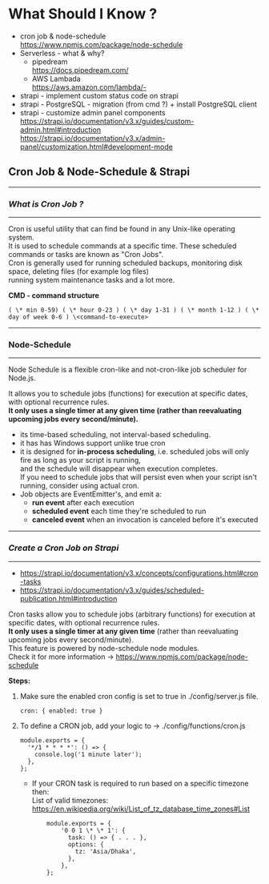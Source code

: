 # What Should I Know ?

- cron job & node-schedule  
  https://www.npmjs.com/package/node-schedule
- Serverless - what & why?
  - pipedream  
     https://docs.pipedream.com/
  - AWS Lambada  
    https://aws.amazon.com/lambda/-
- strapi - implement custom status code on strapi
- strapi - PostgreSQL - migration (from cmd ?) + install PostgreSQL client
- strapi - customize admin panel components  
   https://strapi.io/documentation/v3.x/guides/custom-admin.html#introduction  
   https://strapi.io/documentation/v3.x/admin-panel/customization.html#development-mode

## Cron Job & Node-Schedule & Strapi

<hr/>

### **_What is Cron Job ?_**

<hr/>

Cron is useful utility that can find be found in any Unix-like operating system.  
It is used to schedule commands at a specific time. These scheduled commands or tasks are known as "Cron Jobs".  
Cron is generally used for running scheduled backups, monitoring disk space, deleting files (for example log files)  
running system maintenance tasks and a lot more.

**CMD - command structure**

```
( \* min 0-59) ( \* hour 0-23 ) ( \* day 1-31 ) ( \* month 1-12 ) ( \* day of week 0-6 ) \<command-to-execute>
```

<hr/>

### **Node-Schedule**

<hr/>
Node Schedule is a flexible cron-like and not-cron-like job scheduler for Node.js.     
  
It allows you to schedule jobs (functions) for execution at specific dates, with optional recurrence rules.     
**It only uses a single timer at any given time (rather than reevaluating upcoming jobs every second/minute).**  
- its time-based scheduling, not interval-based scheduling.
- it has has Windows support unlike true cron 
- it is designed for **in-process scheduling**, i.e. scheduled jobs will only fire as long as your script is running,   
and the schedule will disappear when execution completes.   
If you need to schedule jobs that will persist even when your script isn't running, consider using actual cron.
- Job objects are EventEmitter's, and emit a:
  - **run event** after each execution
  - **scheduled event** each time they're scheduled to run
  - **canceled event** when an invocation is canceled before it's executed

<hr/>

### **_Create a Cron Job on Strapi_**

<hr/>

- https://strapi.io/documentation/v3.x/concepts/configurations.html#cron-tasks
- https://strapi.io/documentation/v3.x/guides/scheduled-publication.html#introduction

Cron tasks allow you to schedule jobs (arbitrary functions) for execution at specific dates, with optional recurrence rules.  
**It only uses a single timer at any given time** (rather than reevaluating upcoming jobs every second/minute).  
This feature is powered by node-schedule node modules.  
Check it for more information -> https://www.npmjs.com/package/node-schedule

**Steps:**

1.  Make sure the enabled cron config is set to true in ./config/server.js file.

    ```
    cron: { enabled: true }
    ```

2.  To define a CRON job, add your logic to -> ./config/functions/cron.js

    ```
    module.exports = {
      '*/1 * * * *': () => {
        console.log('1 minute later');
      },
    };
    ```

    - If your CRON task is required to run based on a specific timezone then:  
      List of valid timezones: https://en.wikipedia.org/wiki/List_of_tz_database_time_zones#List

              module.exports = {
                  '0 0 1 \* \* 1': {
                    task: () => { . . . },
                    options: {
                      tz: 'Asia/Dhaka',
                    },
                  },
              };
